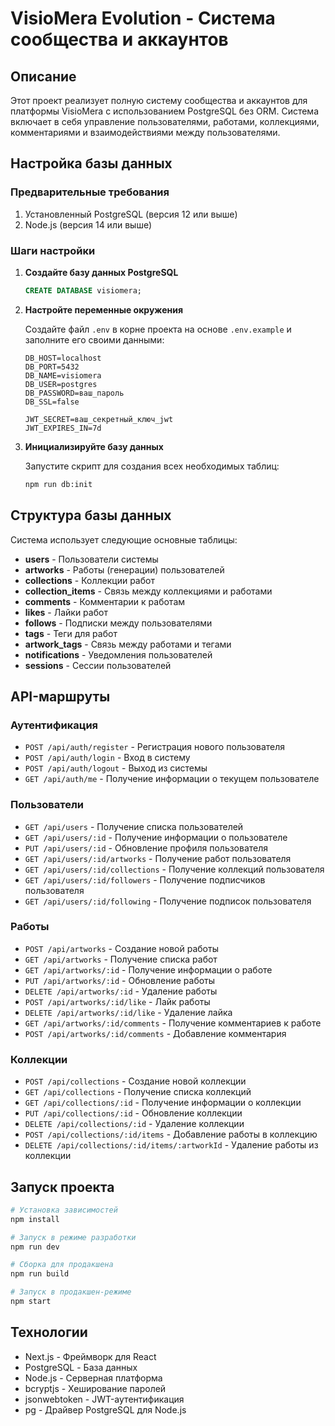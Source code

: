 # VisioMera Evolution - Система сообщества и аккаунтов

## Описание

Этот проект реализует полную систему сообщества и аккаунтов для платформы VisioMera с использованием PostgreSQL без ORM. Система включает в себя управление пользователями, работами, коллекциями, комментариями и взаимодействиями между пользователями.

## Настройка базы данных

### Предварительные требования

1. Установленный PostgreSQL (версия 12 или выше)
2. Node.js (версия 14 или выше)

### Шаги настройки

1. **Создайте базу данных PostgreSQL**

   ```sql
   CREATE DATABASE visiomera;
   ```

2. **Настройте переменные окружения**

   Создайте файл `.env` в корне проекта на основе `.env.example` и заполните его своими данными:

   ```
   DB_HOST=localhost
   DB_PORT=5432
   DB_NAME=visiomera
   DB_USER=postgres
   DB_PASSWORD=ваш_пароль
   DB_SSL=false

   JWT_SECRET=ваш_секретный_ключ_jwt
   JWT_EXPIRES_IN=7d
   ```

3. **Инициализируйте базу данных**

   Запустите скрипт для создания всех необходимых таблиц:

   ```bash
   npm run db:init
   ```

## Структура базы данных

Система использует следующие основные таблицы:

- **users** - Пользователи системы
- **artworks** - Работы (генерации) пользователей
- **collections** - Коллекции работ
- **collection_items** - Связь между коллекциями и работами
- **comments** - Комментарии к работам
- **likes** - Лайки работ
- **follows** - Подписки между пользователями
- **tags** - Теги для работ
- **artwork_tags** - Связь между работами и тегами
- **notifications** - Уведомления пользователей
- **sessions** - Сессии пользователей

## API-маршруты

### Аутентификация

- `POST /api/auth/register` - Регистрация нового пользователя
- `POST /api/auth/login` - Вход в систему
- `POST /api/auth/logout` - Выход из системы
- `GET /api/auth/me` - Получение информации о текущем пользователе

### Пользователи

- `GET /api/users` - Получение списка пользователей
- `GET /api/users/:id` - Получение информации о пользователе
- `PUT /api/users/:id` - Обновление профиля пользователя
- `GET /api/users/:id/artworks` - Получение работ пользователя
- `GET /api/users/:id/collections` - Получение коллекций пользователя
- `GET /api/users/:id/followers` - Получение подписчиков пользователя
- `GET /api/users/:id/following` - Получение подписок пользователя

### Работы

- `POST /api/artworks` - Создание новой работы
- `GET /api/artworks` - Получение списка работ
- `GET /api/artworks/:id` - Получение информации о работе
- `PUT /api/artworks/:id` - Обновление работы
- `DELETE /api/artworks/:id` - Удаление работы
- `POST /api/artworks/:id/like` - Лайк работы
- `DELETE /api/artworks/:id/like` - Удаление лайка
- `GET /api/artworks/:id/comments` - Получение комментариев к работе
- `POST /api/artworks/:id/comments` - Добавление комментария

### Коллекции

- `POST /api/collections` - Создание новой коллекции
- `GET /api/collections` - Получение списка коллекций
- `GET /api/collections/:id` - Получение информации о коллекции
- `PUT /api/collections/:id` - Обновление коллекции
- `DELETE /api/collections/:id` - Удаление коллекции
- `POST /api/collections/:id/items` - Добавление работы в коллекцию
- `DELETE /api/collections/:id/items/:artworkId` - Удаление работы из коллекции

## Запуск проекта

```bash
# Установка зависимостей
npm install

# Запуск в режиме разработки
npm run dev

# Сборка для продакшена
npm run build

# Запуск в продакшен-режиме
npm start
```

## Технологии

- Next.js - Фреймворк для React
- PostgreSQL - База данных
- Node.js - Серверная платформа
- bcryptjs - Хеширование паролей
- jsonwebtoken - JWT-аутентификация
- pg - Драйвер PostgreSQL для Node.js